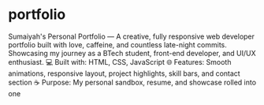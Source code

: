 # portfolio
Sumaiyah's Personal Portfolio — A creative, fully responsive web developer portfolio built with love, caffeine, and countless late-night commits. Showcasing my journey as a BTech student, front-end developer, and UI/UX enthusiast.  💻 Built with: HTML, CSS, JavaScript 🌐 Features: Smooth animations, responsive layout, project highlights, skill bars, and contact section ☕ Purpose: My personal sandbox, resume, and showcase rolled into one
 
